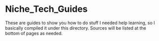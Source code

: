# Niche_Tech_Guides
These are guides to show you how to do stuff I needed help learning, so I basically compiled it under this directory. Sources will be listed at the bottom of pages as needed.
